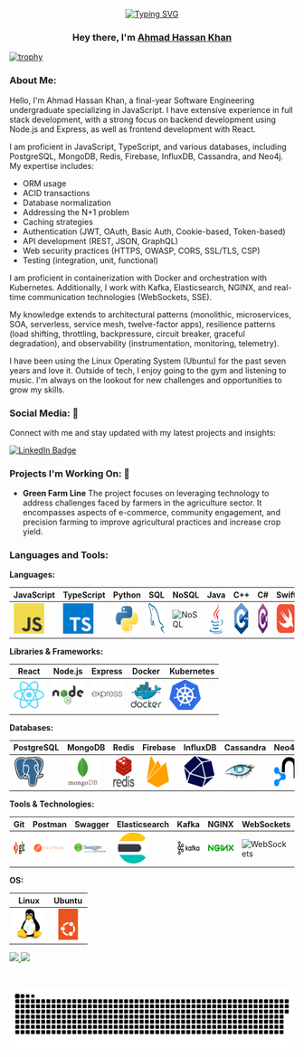 <p align="center">
<a href="https://git.io/typing-svg"><img src="https://readme-typing-svg.demolab.com?font=Fira+Code&pause=1000&color=F7D731&center=true&vCenter=true&random=false&width=435&lines=Full+Stack+Web+Developer" alt="Typing SVG" /></a>
</p>
<h3 align="center">Hey there, I'm <a href="https://github.com/mrahmadhassankhan">Ahmad Hassan Khan</a></h3>

[![trophy](https://github-profile-trophy.vercel.app/?username=mrahmadhassankhan&title=Stars,Followers,Commits,Repositories,MultipleLang,PullRequest&theme=onedark)](https://github.com/ryo-ma/github-profile-trophy)

### About Me:
Hello, I'm Ahmad Hassan Khan, a final-year Software Engineering undergraduate specializing in JavaScript. I have extensive experience in full stack development, with a strong focus on backend development using Node.js and Express, as well as frontend development with React.

I am proficient in JavaScript, TypeScript, and various databases, including PostgreSQL, MongoDB, Redis, Firebase, InfluxDB, Cassandra, and Neo4j. My expertise includes:

- ORM usage
- ACID transactions
- Database normalization
- Addressing the N+1 problem
- Caching strategies
- Authentication (JWT, OAuth, Basic Auth, Cookie-based, Token-based)
- API development (REST, JSON, GraphQL)
- Web security practices (HTTPS, OWASP, CORS, SSL/TLS, CSP)
- Testing (integration, unit, functional)

I am proficient in containerization with Docker and orchestration with Kubernetes. Additionally, I work with Kafka, Elasticsearch, NGINX, and real-time communication technologies (WebSockets, SSE). 

My knowledge extends to architectural patterns (monolithic, microservices, SOA, serverless, service mesh, twelve-factor apps), resilience patterns (load shifting, throttling, backpressure, circuit breaker, graceful degradation), and observability (instrumentation, monitoring, telemetry).

I have been using the Linux Operating System (Ubuntu) for the past seven years and love it. Outside of tech, I enjoy going to the gym and listening to music. I'm always on the lookout for new challenges and opportunities to grow my skills.

### Social Media: 📡
Connect with me and stay updated with my latest projects and insights:

[![LinkedIn Badge](https://img.shields.io/badge/LinkedIn-blue?style=for-the-badge&logo=linkedin&logoColor=white)](https://www.linkedin.com/in/mrahmadhassankhan)

### Projects I'm Working On: 🚀

- **Green Farm Line** The project focuses on leveraging technology to address challenges faced by farmers in the agriculture sector. It encompasses aspects of e-commerce, community engagement, and precision farming to improve agricultural practices and increase crop yield.

### Languages and Tools:

<div>

**Languages:**

| JavaScript | TypeScript | Python | SQL | NoSQL | Java | C++ | C# | Swift |
|------------|------------|--------|-----|-------|------|-----|----|-------|
| <img src="https://github.com/devicons/devicon/blob/master/icons/javascript/javascript-original.svg" title="JavaScript" alt="JavaScript" width="55" height="55"/> | <img src="https://github.com/devicons/devicon/blob/master/icons/typescript/typescript-original.svg" title="TypeScript" alt="TypeScript" width="55" height="55"/> | <img src="https://github.com/devicons/devicon/blob/master/icons/python/python-original.svg" title="Python" alt="Python" width="55" height="55"/> | <img src="https://github.com/devicons/devicon/blob/master/icons/mysql/mysql-original.svg" title="SQL" alt="SQL" width="55" height="55"/> | <img src="https://github.com/devicons/devicon/blob/master/icons/nosql/nosql-original.svg" title="NoSQL" alt="NoSQL" width="55" height="55"/> | <img src="https://github.com/devicons/devicon/blob/master/icons/java/java-original.svg" title="Java" alt="Java" width="55" height="55"/> | <img src="https://github.com/devicons/devicon/blob/master/icons/cplusplus/cplusplus-original.svg" title="C++" alt="C++" width="55" height="55"/> | <img src="https://github.com/devicons/devicon/blob/master/icons/csharp/csharp-original.svg" title="C#" alt="C#" width="55" height="55"/> | <img src="https://github.com/devicons/devicon/blob/master/icons/swift/swift-original.svg" title="Swift" alt="Swift" width="55" height="55"/> |

**Libraries & Frameworks:**

| React | Node.js | Express | Docker | Kubernetes |
|-------|---------|---------|--------|------------|
| <img src="https://github.com/devicons/devicon/blob/master/icons/react/react-original.svg" title="React" alt="React" width="55" height="55"/> | <img src="https://github.com/devicons/devicon/blob/master/icons/nodejs/nodejs-original-wordmark.svg" title="Node.js" alt="Node.js" width="55" height="55"/> | <img src="https://github.com/devicons/devicon/blob/master/icons/express/express-original-wordmark.svg" title="Express" alt="Express" width="55" height="55"/> | <img src="https://github.com/devicons/devicon/blob/master/icons/docker/docker-original-wordmark.svg" title="Docker" alt="Docker" width="55" height="55"/> | <img src="https://github.com/devicons/devicon/blob/master/icons/kubernetes/kubernetes-original.svg" title="Kubernetes" alt="Kubernetes" width="55" height="55"/> |

**Databases:**

| PostgreSQL | MongoDB | Redis | Firebase | InfluxDB | Cassandra | Neo4j |
|------------|---------|-------|----------|----------|-----------|-------|
| <img src="https://github.com/devicons/devicon/blob/master/icons/postgresql/postgresql-original.svg" title="PostgreSQL" alt="PostgreSQL" width="55" height="55"/> | <img src="https://github.com/devicons/devicon/blob/master/icons/mongodb/mongodb-original-wordmark.svg" title="MongoDB" alt="MongoDB" width="55" height="55"/> | <img src="https://github.com/devicons/devicon/blob/master/icons/redis/redis-original-wordmark.svg" title="Redis" alt="Redis" width="55" height="55"/> | <img src="https://github.com/devicons/devicon/blob/master/icons/firebase/firebase-plain.svg" title="Firebase" alt="Firebase" width="55" height="55"/> | <img src="https://github.com/devicons/devicon/blob/master/icons/influxdb/influxdb-original.svg" title="InfluxDB" alt="InfluxDB" width="55" height="55"/> | <img src="https://github.com/devicons/devicon/blob/master/icons/cassandra/cassandra-original.svg" title="Cassandra" alt="Cassandra" width="55" height="55"/> | <img src="https://github.com/devicons/devicon/blob/master/icons/neo4j/neo4j-original.svg" title="Neo4j" alt="Neo4j" width="55" height="55"/> |

**Tools & Technologies:**

| Git | Postman | Swagger | Elasticsearch | Kafka | NGINX | WebSockets |
|-----|---------|---------|----------------|-------|-------|------------|
| <img src="https://github.com/devicons/devicon/blob/master/icons/git/git-original-wordmark.svg" title="Git" alt="Git" width="55" height="55"/> | <img src="https://github.com/devicons/devicon/blob/master/icons/postman/postman-original-wordmark.svg" title="Postman" alt="Postman" width="55" height="55"/> | <img src="https://github.com/devicons/devicon/blob/master/icons/swagger/swagger-original-wordmark.svg" title="Swagger" alt="Swagger" width="55" height="55"/> | <img src="https://github.com/devicons/devicon/blob/master/icons/elasticsearch/elasticsearch-original.svg" title="Elasticsearch" alt="Elasticsearch" width="55" height="55"/> | <img src="https://github.com/devicons/devicon/blob/master/icons/apachekafka/apachekafka-original-wordmark.svg" title="Kafka" alt="Kafka" width="55" height="55"/> | <img src="https://github.com/devicons/devicon/blob/master/icons/nginx/nginx-original.svg" title="NGINX" alt="NGINX" width="55" height="55"/> | <img src="https://github.com/devicons/devicon/blob/master/icons/websocket/websocket-original.svg" title="WebSockets" alt="WebSockets" width="55" height="55"/> |

**OS:**

| Linux | Ubuntu |
|-------|--------|
| <img src="https://github.com/devicons/devicon/blob/master/icons/linux/linux-original.svg" title="Linux" alt="Linux" width="55" height="55"/> | <img src="https://github.com/devicons/devicon/blob/master/icons/ubuntu/ubuntu-original.svg" title="Ubuntu" alt="Ubuntu" width="55" height="55"/> |

</div>

<p align="left">
  <a href="https://github.com/mrahmadhassankhan">
    <img height="180em" src="https://github-readme-stats.vercel.app/api?username=mrahmadhassankhan&show_icons=true&hide_border=true&count_private=true&include_all_commits=true&theme=radical"/>
  </a>

  <a href="https://github.com/mrahmadhassankhan">
    <img height="180em" src="https://github-readme-stats.vercel.app/api/top-langs/?username=mrahmadhassankhan&layout=compact&hide_border=true&theme=radical"/>
  </a>
</p>

<div id="header" align="center">
  <img src="https://komarev.com/ghpvc/?username=mrahmadhassankhan&style=for-the-badge&color=orange" alt=""/>
</div>
<p align="center">
 <img width="1000" src="github-snake.svg" alt="snake"/>
</p>
